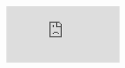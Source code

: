 <iframe src="https://tryhackme.com/api/v2/badges/public-profile?userPublicId=4569340" style='border:none;'></iframe>
